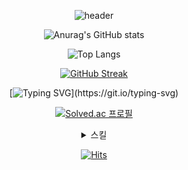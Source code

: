 
<div align="center">
  
![header](https://capsule-render.vercel.app/api?type=transparent&height=300&section=header&text=안녕하세요&fontSize=70&animation=fadeIn&fontColor=7b68ee)

![Anurag's GitHub stats](https://github-readme-stats.vercel.app/api?username=juhwan7&show_icons=true&theme=transparent)

![Top Langs](https://github-readme-stats.vercel.app/api/top-langs/?username=juhwan7&layout=compact)

[![GitHub Streak](https://streak-stats.demolab.com?user=juhwan7&hide_border=%EA%B1%B0%EC%A7%93&border_radius=20&locale=ko&card_width=200&hide_current_streak=true&hide_longest_streak=true)](https://git.io/streak-stats)

[![Typing SVG](https://readme-typing-svg.demolab.com?font=Fira+Code&duration=3500&pause=2000&color=007DFF&background=0F0CFF00&center=%EA%B1%B0%EC%A7%93&vCenter=%EA%B1%B0%EC%A7%93&repeat=%EC%A7%84%EC%8B%A4&random=%EA%B1%B0%EC%A7%93&width=435&lines=%EC%95%88%EB%85%95%ED%95%98%EC%84%B8%EC%9A%94+%EB%B0%B1%EC%97%94%EB%93%9C+%EC%8B%A0%EC%9E%85+%EA%B0%9C%EB%B0%9C%EC%9E%90+%EA%B9%80%EC%A3%BC%ED%99%98%EC%9E%85%EB%8B%88%EB%8B%A4.;+%EC%9E%98+%EB%B6%80%ED%83%81%EB%93%9C%EB%A6%BD%EB%8B%88%EB%8B%A4!!)](https://git.io/typing-svg)

[![Solved.ac
프로필](http://mazassumnida.wtf/api/v2/generate_badge?boj=kjh71047)](https://solved.ac/{handle})

<details>
<summary>
  스킬
</summary>
  
![Java](https://img.shields.io/badge/Java-ED8B00?style=for-the-badge&logo=openjdk&logoColor=white)
![Spring](https://img.shields.io/badge/Spring-6DB33F?style=for-the-badge&logo=spring&logoColor=white)
![MySQL](https://img.shields.io/badge/MySQL-005C84?style=for-the-badge&logo=mysql&logoColor=white)
![AWS](https://img.shields.io/badge/Amazon_AWS-232F3E?style=for-the-badge&logo=amazon-aws&logoColor=white)
![INTELLIJ IDEA](https://img.shields.io/badge/IntelliJ_IDEA-000000.svg?style=for-the-badge&logo=intellij-idea&logoColor=white)
![Notion](https://img.shields.io/badge/Notion-000000?style=for-the-badge&logo=notion&logoColor=white)
![Hibernate](https://img.shields.io/badge/Hibernate-59666C?style=for-the-badge&logo=Hibernate&logoColor=white)
![Git](https://img.shields.io/badge/GIT-E44C30?style=for-the-badge&logo=git&logoColor=white)
![Swagger](https://img.shields.io/badge/-Swagger-%23Clojure?style=for-the-badge&logo=swagger&logoColor=white)

</details>

[![Hits](https://hits.seeyoufarm.com/api/count/incr/badge.svg?url=https%3A%2F%2Fgithub.com%2Fjuhwan7%2Fhit-counter&count_bg=%23469060&title_bg=%23555555&icon=&icon_color=%23E7E7E7&title=hits&edge_flat=false)](https://hits.seeyoufarm.com)

</div>
